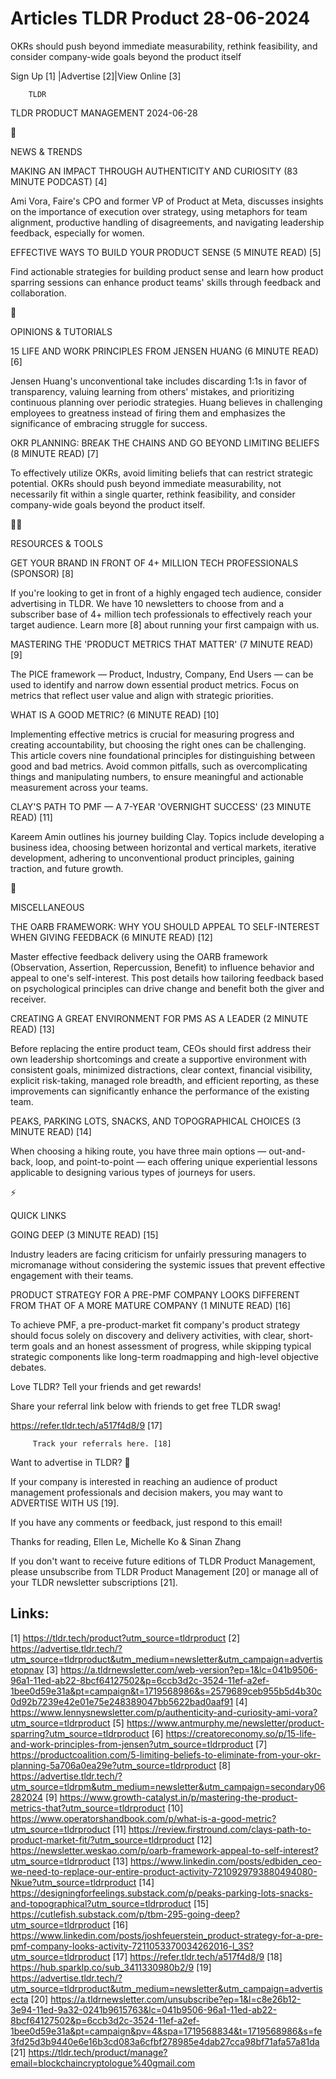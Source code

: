 # Articles TLDR Product 28-06-2024

OKRs should push beyond immediate measurability, rethink feasibility,
and consider company-wide goals beyond the product itself  

 Sign Up [1] |Advertise [2]|View Online [3] 

		TLDR 

TLDR PRODUCT MANAGEMENT 2024-06-28

📱 

NEWS & TRENDS

 MAKING AN IMPACT THROUGH AUTHENTICITY AND CURIOSITY (83 MINUTE
PODCAST) [4] 

 Ami Vora, Faire's CPO and former VP of Product at Meta, discusses
insights on the importance of execution over strategy, using metaphors
for team alignment, productive handling of disagreements, and
navigating leadership feedback, especially for women. 

 EFFECTIVE WAYS TO BUILD YOUR PRODUCT SENSE (5 MINUTE READ) [5] 

 Find actionable strategies for building product sense and learn how
product sparring sessions can enhance product teams' skills through
feedback and collaboration. 

🚀 

OPINIONS & TUTORIALS

 15 LIFE AND WORK PRINCIPLES FROM JENSEN HUANG (6 MINUTE READ) [6] 

 Jensen Huang's unconventional take includes discarding 1:1s in favor
of transparency, valuing learning from others' mistakes, and
prioritizing continuous planning over periodic strategies. Huang
believes in challenging employees to greatness instead of firing them
and emphasizes the significance of embracing struggle for success. 

 OKR PLANNING: BREAK THE CHAINS AND GO BEYOND LIMITING BELIEFS (8
MINUTE READ) [7] 

 To effectively utilize OKRs, avoid limiting beliefs that can restrict
strategic potential. OKRs should push beyond immediate measurability,
not necessarily fit within a single quarter, rethink feasibility, and
consider company-wide goals beyond the product itself. 

🧑‍💻 

RESOURCES & TOOLS

 GET YOUR BRAND IN FRONT OF 4+ MILLION TECH PROFESSIONALS (SPONSOR)
[8] 

 If you're looking to get in front of a highly engaged tech audience,
consider advertising in TLDR. We have 10 newsletters to choose from
and a subscriber base of 4+ million tech professionals to effectively
reach your target audience. Learn more [8] about running your first
campaign with us. 

 MASTERING THE 'PRODUCT METRICS THAT MATTER' (7 MINUTE READ) [9] 

 The PICE framework — Product, Industry, Company, End Users — can
be used to identify and narrow down essential product metrics. Focus
on metrics that reflect user value and align with strategic
priorities. 

 WHAT IS A GOOD METRIC? (6 MINUTE READ) [10] 

 Implementing effective metrics is crucial for measuring progress and
creating accountability, but choosing the right ones can be
challenging. This article covers nine foundational principles for
distinguishing between good and bad metrics. Avoid common pitfalls,
such as overcomplicating things and manipulating numbers, to ensure
meaningful and actionable measurement across your teams. 

 CLAY'S PATH TO PMF — A 7-YEAR 'OVERNIGHT SUCCESS' (23 MINUTE READ)
[11] 

 Kareem Amin outlines his journey building Clay. Topics include
developing a business idea, choosing between horizontal and vertical
markets, iterative development, adhering to unconventional product
principles, gaining traction, and future growth. 

🎁 

MISCELLANEOUS

 THE OARB FRAMEWORK: WHY YOU SHOULD APPEAL TO SELF-INTEREST WHEN
GIVING FEEDBACK (6 MINUTE READ) [12] 

 Master effective feedback delivery using the OARB framework
(Observation, Assertion, Repercussion, Benefit) to influence behavior
and appeal to one's self-interest. This post details how tailoring
feedback based on psychological principles can drive change and
benefit both the giver and receiver. 

 CREATING A GREAT ENVIRONMENT FOR PMS AS A LEADER (2 MINUTE READ) [13]


 Before replacing the entire product team, CEOs should first address
their own leadership shortcomings and create a supportive environment
with consistent goals, minimized distractions, clear context,
financial visibility, explicit risk-taking, managed role breadth, and
efficient reporting, as these improvements can significantly enhance
the performance of the existing team. 

 PEAKS, PARKING LOTS, SNACKS, AND TOPOGRAPHICAL CHOICES (3 MINUTE
READ) [14] 

 When choosing a hiking route, you have three main options —
out-and-back, loop, and point-to-point — each offering unique
experiential lessons applicable to designing various types of journeys
for users. 

⚡ 

QUICK LINKS

 GOING DEEP (3 MINUTE READ) [15] 

 Industry leaders are facing criticism for unfairly pressuring
managers to micromanage without considering the systemic issues that
prevent effective engagement with their teams. 

 PRODUCT STRATEGY FOR A PRE-PMF COMPANY LOOKS DIFFERENT FROM THAT OF A
MORE MATURE COMPANY (1 MINUTE READ) [16] 

 To achieve PMF, a pre-product-market fit company's product strategy
should focus solely on discovery and delivery activities, with clear,
short-term goals and an honest assessment of progress, while skipping
typical strategic components like long-term roadmapping and high-level
objective debates. 

Love TLDR? Tell your friends and get rewards!

 Share your referral link below with friends to get free TLDR swag! 

 https://refer.tldr.tech/a517f4d8/9 [17] 

		 Track your referrals here. [18] 

Want to advertise in TLDR? 📰

 If your company is interested in reaching an audience of product
management professionals and decision makers, you may want to
ADVERTISE WITH US [19]. 

 If you have any comments or feedback, just respond to this email! 

Thanks for reading, 
Ellen Le, Michelle Ko & Sinan Zhang 

If you don't want to receive future editions of TLDR Product
Management, please unsubscribe from TLDR Product Management [20] or
manage all of your TLDR newsletter subscriptions [21]. 

 

Links:
------
[1] https://tldr.tech/product?utm_source=tldrproduct
[2] https://advertise.tldr.tech/?utm_source=tldrproduct&utm_medium=newsletter&utm_campaign=advertisetopnav
[3] https://a.tldrnewsletter.com/web-version?ep=1&lc=041b9506-96a1-11ed-ab22-8bcf64127502&p=6ccb3d2c-3524-11ef-a2ef-1bee0d59e31a&pt=campaign&t=1719568986&s=2579689ceb955b5d4b30c0d92b7239e42e01e75e248389047bb5622bad0aaf91
[4] https://www.lennysnewsletter.com/p/authenticity-and-curiosity-ami-vora?utm_source=tldrproduct
[5] https://www.antmurphy.me/newsletter/product-sparring?utm_source=tldrproduct
[6] https://creatoreconomy.so/p/15-life-and-work-principles-from-jensen?utm_source=tldrproduct
[7] https://productcoalition.com/5-limiting-beliefs-to-eliminate-from-your-okr-planning-5a706a0ea29e?utm_source=tldrproduct
[8] https://advertise.tldr.tech/?utm_source=tldrpm&utm_medium=newsletter&utm_campaign=secondary06282024
[9] https://www.growth-catalyst.in/p/mastering-the-product-metrics-that?utm_source=tldrproduct
[10] https://www.operatorshandbook.com/p/what-is-a-good-metric?utm_source=tldrproduct
[11] https://review.firstround.com/clays-path-to-product-market-fit/?utm_source=tldrproduct
[12] https://newsletter.weskao.com/p/oarb-framework-appeal-to-self-interest?utm_source=tldrproduct
[13] https://www.linkedin.com/posts/edbiden_ceo-we-need-to-replace-our-entire-product-activity-7210929793880494080-Nkue?utm_source=tldrproduct
[14] https://designingforfeelings.substack.com/p/peaks-parking-lots-snacks-and-topographical?utm_source=tldrproduct
[15] https://cutlefish.substack.com/p/tbm-295-going-deep?utm_source=tldrproduct
[16] https://www.linkedin.com/posts/joshfeuerstein_product-strategy-for-a-pre-pmf-company-looks-activity-7211053370034262016-l_3S?utm_source=tldrproduct
[17] https://refer.tldr.tech/a517f4d8/9
[18] https://hub.sparklp.co/sub_3411330980b2/9
[19] https://advertise.tldr.tech/?utm_source=tldrproduct&utm_medium=newsletter&utm_campaign=advertisecta
[20] https://a.tldrnewsletter.com/unsubscribe?ep=1&l=c8e26b12-3e94-11ed-9a32-0241b9615763&lc=041b9506-96a1-11ed-ab22-8bcf64127502&p=6ccb3d2c-3524-11ef-a2ef-1bee0d59e31a&pt=campaign&pv=4&spa=1719568834&t=1719568986&s=fe3fd25d3b9440e6e16b3cd083a6cfbf278985e4dab27cca98bf71afa57a81da
[21] https://tldr.tech/product/manage?email=blockchaincryptologue%40gmail.com